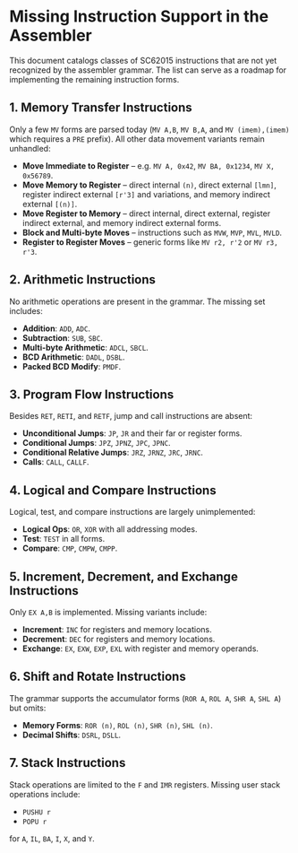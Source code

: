 # Missing Instruction Support in the Assembler

This document catalogs classes of SC62015 instructions that are not yet recognized by the assembler grammar. The list can serve as a roadmap for implementing the remaining instruction forms.

## 1. Memory Transfer Instructions
Only a few `MV` forms are parsed today (`MV A,B`, `MV B,A`, and `MV (imem),(imem)` which requires a `PRE` prefix). All other data movement variants remain unhandled:

- **Move Immediate to Register** – e.g. `MV A, 0x42`, `MV BA, 0x1234`, `MV X, 0x56789`.
- **Move Memory to Register** – direct internal `(n)`, direct external `[lmn]`, register indirect external `[r'3]` and variations, and memory indirect external `[(n)]`.
- **Move Register to Memory** – direct internal, direct external, register indirect external, and memory indirect external forms.
- **Block and Multi-byte Moves** – instructions such as `MVW`, `MVP`, `MVL`, `MVLD`.
- **Register to Register Moves** – generic forms like `MV r2, r'2` or `MV r3, r'3`.

## 2. Arithmetic Instructions
No arithmetic operations are present in the grammar. The missing set includes:

- **Addition**: `ADD`, `ADC`.
- **Subtraction**: `SUB`, `SBC`.
- **Multi-byte Arithmetic**: `ADCL`, `SBCL`.
- **BCD Arithmetic**: `DADL`, `DSBL`.
- **Packed BCD Modify**: `PMDF`.

## 3. Program Flow Instructions
Besides `RET`, `RETI`, and `RETF`, jump and call instructions are absent:

- **Unconditional Jumps**: `JP`, `JR` and their far or register forms.
- **Conditional Jumps**: `JPZ`, `JPNZ`, `JPC`, `JPNC`.
- **Conditional Relative Jumps**: `JRZ`, `JRNZ`, `JRC`, `JRNC`.
- **Calls**: `CALL`, `CALLF`.

## 4. Logical and Compare Instructions
Logical, test, and compare instructions are largely unimplemented:

- **Logical Ops**: `OR`, `XOR` with all addressing modes.
- **Test**: `TEST` in all forms.
- **Compare**: `CMP`, `CMPW`, `CMPP`.

## 5. Increment, Decrement, and Exchange Instructions
Only `EX A,B` is implemented. Missing variants include:

- **Increment**: `INC` for registers and memory locations.
- **Decrement**: `DEC` for registers and memory locations.
- **Exchange**: `EX`, `EXW`, `EXP`, `EXL` with register and memory operands.

## 6. Shift and Rotate Instructions
The grammar supports the accumulator forms (`ROR A`, `ROL A`, `SHR A`, `SHL A`) but omits:

- **Memory Forms**: `ROR (n)`, `ROL (n)`, `SHR (n)`, `SHL (n)`.
- **Decimal Shifts**: `DSRL`, `DSLL`.

## 7. Stack Instructions
Stack operations are limited to the `F` and `IMR` registers. Missing user stack operations include:

- `PUSHU r`
- `POPU r`

for `A`, `IL`, `BA`, `I`, `X`, and `Y`.

